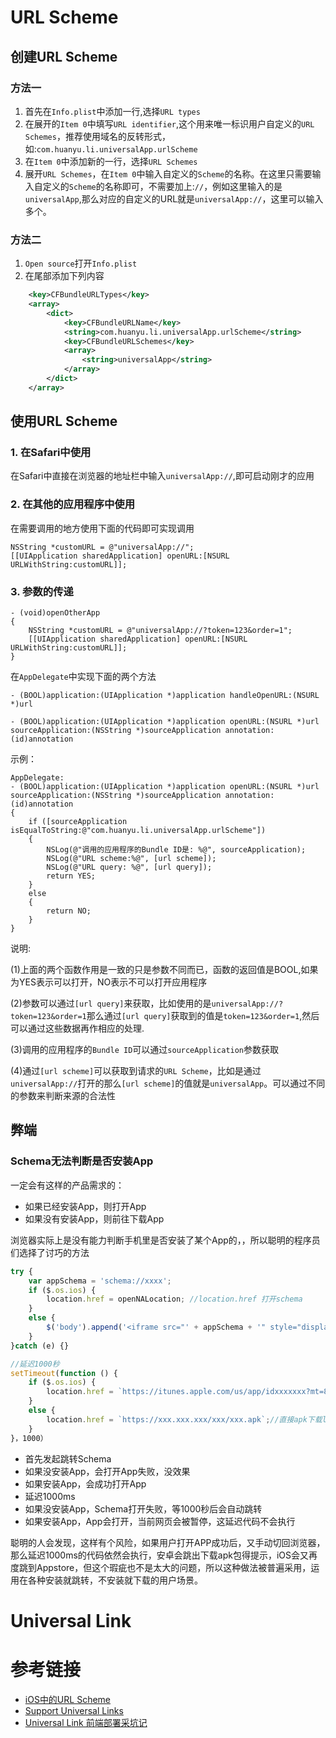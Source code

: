 # URL Scheme

## 创建URL Scheme
### 方法一
1. 首先在`Info.plist`中添加一行,选择`URL types`
2. 在展开的`Item 0`中填写`URL identifier`,这个用来唯一标识用户自定义的`URL Schemes`，推荐使用域名的反转形式，如:`com.huanyu.li.universalApp.urlScheme`
3. 在`Item 0`中添加新的一行，选择`URL Schemes`
4. 展开`URL Schemes`，在`Item 0`中输入自定义的`Scheme`的名称。在这里只需要输入自定义的`Scheme`的名称即可，不需要加上:`//`，例如这里输入的是`universalApp`,那么对应的自定义的URL就是`universalApp://`，这里可以输入多个。

### 方法二
1. `Open source`打开`Info.plist`
2. 在尾部添加下列内容

```xml
	<key>CFBundleURLTypes</key>
	<array>
		<dict>
			<key>CFBundleURLName</key>
			<string>com.huanyu.li.universalApp.urlScheme</string>
			<key>CFBundleURLSchemes</key>
			<array>
				<string>universalApp</string>
			</array>
		</dict>
	</array>
```

## 使用URL Scheme
### 1. 在Safari中使用

在Safari中直接在浏览器的地址栏中输入`universalApp://`,即可启动刚才的应用

### 2. 在其他的应用程序中使用

在需要调用的地方使用下面的代码即可实现调用

```objc
NSString *customURL = @"universalApp://";
[[UIApplication sharedApplication] openURL:[NSURL URLWithString:customURL]];
```
### 3. 参数的传递

```
- (void)openOtherApp
{
    NSString *customURL = @"universalApp://?token=123&order=1";
    [[UIApplication sharedApplication] openURL:[NSURL URLWithString:customURL]];
}
```
   
在`AppDelegate`中实现下面的两个方法

```
- (BOOL)application:(UIApplication *)application handleOpenURL:(NSURL *)url
    
- (BOOL)application:(UIApplication *)application openURL:(NSURL *)url sourceApplication:(NSString *)sourceApplication annotation:(id)annotation
```

示例：

```
AppDelegate:
- (BOOL)application:(UIApplication *)application openURL:(NSURL *)url sourceApplication:(NSString *)sourceApplication annotation:(id)annotation
{
    if ([sourceApplication isEqualToString:@"com.huanyu.li.universalApp.urlScheme"])
    {
        NSLog(@"调用的应用程序的Bundle ID是: %@", sourceApplication);
        NSLog(@"URL scheme:%@", [url scheme]);
        NSLog(@"URL query: %@", [url query]);
        return YES;
    }
    else
    {
        return NO;
    }
}
```

说明:

(1)上面的两个函数作用是一致的只是参数不同而已，函数的返回值是BOOL,如果为YES表示可以打开，NO表示不可以打开应用程序

(2)参数可以通过`[url query]`来获取，比如使用的是`universalApp://?token=123&order=1`那么通过`[url query]`获取到的值是`token=123&order=1`,然后可以通过这些数据再作相应的处理.

(3)调用的应用程序的`Bundle ID`可以通过`sourceApplication`参数获取

(4)通过`[url scheme]`可以获取到请求的`URL Scheme`，比如是通过`universalApp://`打开的那么`[url scheme]`的值就是`universalApp`。可以通过不同的参数来判断来源的合法性

## 弊端

### Schema无法判断是否安装App
一定会有这样的产品需求的：

* 如果已经安装App，则打开App
* 如果没有安装App，则前往下载App

浏览器实际上是没有能力判断手机里是否安装了某个App的，，所以聪明的程序员们选择了讨巧的方法

```js
try {
    var appSchema = 'schema://xxxx';
    if ($.os.ios) {
        location.href = openNALocation; //location.href 打开schema
    }
    else {
        $('body').append('<iframe src="' + appSchema + '" style="display:none"></iframe>'); //iFrame 打开 schema
    } 
}catch (e) {}

//延迟1000秒
setTimeout(function () {
    if ($.os.ios) {
        location.href = `https://itunes.apple.com/us/app/idxxxxxxx?mt=8`;
    }
    else {
        location.href = `https://xxx.xxx.xxx/xxx/xxx.apk`;//直接apk下载link
    } 
}，1000）
```

* 首先发起跳转Schema
 * 如果没安装App，会打开App失败，没效果
 * 如果安装App，会成功打开App
* 延迟1000ms
 * 如果没安装App，Schema打开失败，等1000秒后会自动跳转
 * 如果安装App，App会打开，当前网页会被暂停，这延迟代码不会执行

聪明的人会发现，这样有个风险，如果用户打开APP成功后，又手动切回浏览器，那么延迟1000ms的代码依然会执行，安卓会跳出下载apk包得提示，iOS会又再度跳到Appstore，但这个瑕疵也不是太大的问题，所以这种做法被普遍采用，运用在各种安装就跳转，不安装就下载的用户场景。



# Universal Link







# 参考链接
* [iOS中的URL Scheme](https://blog.devzeng.com/blog/ios-url-scheme.html)
* [Support Universal Links](https://developer.apple.com/library/archive/documentation/General/Conceptual/AppSearch/UniversalLinks.html)
* [Universal Link 前端部署采坑记](https://juejin.im/post/59aabe4c6fb9a0249471e04a)

[知乎的 apple-app-association 文件]:https://link.juejin.im/?target=https%3A%2F%2Foia.zhihu.com%2Fapple-app-site-association
